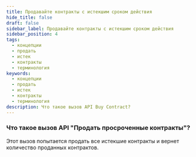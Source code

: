 ```yaml
---
title: Продавайте контракты с истекшим сроком действия
hide_title: false
draft: false
sidebar_label: Продавайте контракты с истекшим сроком действия
sidebar_position: 4
tags:
  - концепции
  - продать
  - истек
  - контракты
  - терминология
keywords:
  - концепции
  - продать
  - истек
  - контракты
  - терминология
description: Что такое вызов API Buy Contract?
---
```


### Что такое вызов API "Продать просроченные контракты"?

Этот вызов попытается продать все истекшие контракты и вернет количество проданных контрактов.
